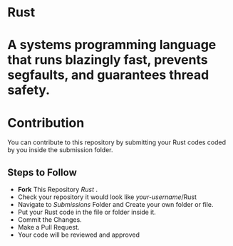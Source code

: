 # Rust
A systems programming language that runs blazingly fast, prevents segfaults, and guarantees thread safety.
=========================================================================================================
# Contribution

You can contribute to this repository by submitting your Rust codes coded by you inside the submission folder.

## Steps to Follow

* **Fork** This Repository _Rust_ .
* Check your repository it would look like _your-username_/Rust
* Navigate to *Submissions* Folder and Create your own folder or file.
* Put your Rust code in the file or folder inside it.
* Commit the Changes.
* Make a Pull Request.
* Your code will be reviewed and approved

